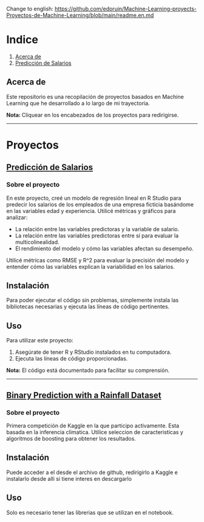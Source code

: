 Change to english: https://github.com/edoruin/Machine-Learning-proyects-Proyectos-de-Machine-Learning/blob/main/readme.en.md

# Indice

1. [Acerca de](#Acerca-de)
2. [Predicción de Salarios](#Predicción-de-Salarios)

## Acerca de

Este repositorio es una recopilación de proyectos basados en Machine Learning que he desarrollado a lo largo de mi trayectoria.

<b>Nota: </b>  Cliquear en los encabezados de los proyectos para redirigirse.

---

# Proyectos 

## [Predicción de Salarios](https://github.com/edoruin/Machine-Learning-projects-Proyectos-de-Machine-Learning/tree/main/Prediccion%20de%20Salarios)

### Sobre el proyecto

En este proyecto, creé un modelo de regresión lineal en R Studio para predecir los salarios de los empleados de una empresa ficticia basándome en las variables edad y experiencia. Utilicé métricas y gráficos para analizar:

- La relación entre las variables predictoras y la variable de salario.
- La relación entre las variables predictoras entre sí para evaluar la multicolinealidad.
- El rendimiento del modelo y cómo las variables afectan su desempeño.

Utilicé métricas como RMSE y R^2 para evaluar la precisión del modelo y entender cómo las variables explican la variabilidad en los salarios.


## Instalación

Para poder ejecutar el código sin problemas, simplemente instala las bibliotecas necesarias y ejecuta las líneas de código pertinentes.


## Uso

Para utilizar este proyecto:

1. Asegúrate de tener R y RStudio instalados en tu computadora.
2. Ejecuta las líneas de código proporcionadas.

**Nota:** El código está documentado para facilitar su comprensión.

---

## [Binary Prediction with a Rainfall Dataset](https://github.com/edoruin/Machine-Learning-projects-Proyectos-de-Machine-Learning/blob/main/Binary%20Prediction%20Competition.ipynb)

### Sobre el proyecto

Primera competición de Kaggle en la que participo activamente. Esta basada en la inferencia climatica. Utilice seleccion de caracteristicas y algoritmos de boosting para obtener los resultados.

## Instalación

Puede acceder a el desde el archivo de github, redirigirlo a Kaggle e instalarlo desde alli si tiene interes en descargarlo

## Uso
Solo es necesario tener las librerias que se utilizan en el notebook. 
